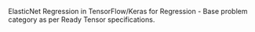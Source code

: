 ElasticNet Regression in TensorFlow/Keras for Regression - Base problem category as per Ready Tensor specifications.
